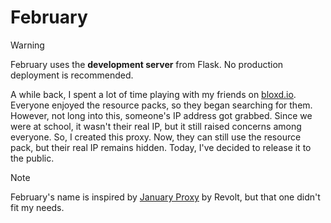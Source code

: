 # February

> [!WARNING]  
> February uses the **development server** from Flask. No production deployment is recommended.

A while back, I spent a lot of time playing with my friends on [bloxd.io](https://bloxd.io). Everyone enjoyed the resource packs, so they began searching for them. However, not long into this, someone's IP address got grabbed. Since we were at school, it wasn't their real IP, but it still raised concerns among everyone. So, I created this proxy. Now, they can still use the resource pack, but their real IP remains hidden. Today, I've decided to release it to the public.

> [!NOTE]  
> February's name is inspired by [January Proxy](https://github.com/revoltchat/january) by Revolt, but that one didn't fit my needs.
